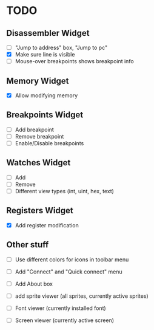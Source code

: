# TODO

## Disassembler Widget
- [ ] "Jump to address" box, "Jump to pc"
- [X] Make sure line is visible
- [ ] Mouse-over breakpoints shows breakpoint info

## Memory Widget
- [X] Allow modifying memory

## Breakpoints Widget
- [ ] Add breakpoint
- [ ] Remove breakpoint
- [ ] Enable/Disable breakpoints

## Watches Widget
- [ ] Add
- [ ] Remove
- [ ] Different view types (int, uint, hex, text)

## Registers Widget
- [X] Add register modification

## Other stuff
- [ ] Use different colors for icons in toolbar menu
- [ ] Add "Connect" and "Quick connect" menu
- [ ] Add About box
- [ ] add sprite viewer (all sprites, currently active sprites)
- [ ] Font viewer (currently installed font)
- [ ] Screen viewer (currently active screen)
  
